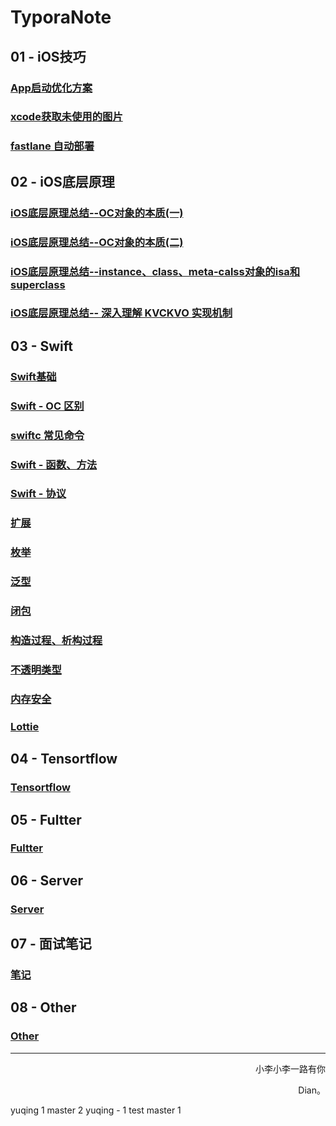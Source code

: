 # TyporaNote
   
## 01 - iOS技巧

### <a href="https://github.com/lidian6864677/TyporaNote/blob/master/Dian‘s%20Note/01%20-%20iOS技巧/App启动优化方案.md" target="_blank">App启动优化方案</a>

### <a href="https://github.com/lidian6864677/TyporaNote/blob/master/Dian‘s Note/01 - iOS技巧/xcode获取未使用的图片.md" target="_blank">xcode获取未使用的图片</a>

### <a href="https://github.com/lidian6864677/TyporaNote/blob/master/Dian‘s Note/01 - iOS技巧/fastlane 自动部署.md" target="_blank">fastlane 自动部署</a>

## 02 - iOS底层原理

### <a href="https://github.com/lidian6864677/TyporaNote/blob/master/Dian‘s Note/02 - iOS底层/iOS底层原理总结--OC对象的本质(一).md" target="_blank">iOS底层原理总结--OC对象的本质(一)</a>

### <a href="https://github.com/lidian6864677/TyporaNote/blob/master/Dian‘s Note/02 - iOS底层/iOS底层原理总结--OC对象的本质(二).md" target="_blank">iOS底层原理总结--OC对象的本质(二)</a>

### <a href="https://github.com/lidian6864677/TyporaNote/blob/master/Dian‘s Note/02 - iOS底层/iOS底层原理总结--instance、class、meta-calss对象的isa和superclass.md" target="_blank">iOS底层原理总结--instance、class、meta-calss对象的isa和superclass</a>

### <a href="https://github.com/lidian6864677/TyporaNote/blob/master/Dian‘s Note/02 - iOS底层/iOS底层原理总结-- 深入理解 KVCKVO 实现机制.md" target="_blank">iOS底层原理总结-- 深入理解 KVCKVO 实现机制</a>



## 03 - Swift

### <a href="https://github.com/lidian6864677/TyporaNote/blob/master/Dian‘s Note/03 - Swift/swift学习笔记.md" target="_blank">Swift基础</a>

### <a href="https://github.com/lidian6864677/TyporaNote/blob/master/Dian‘s Note/03 - Swift/Swift-OC区别.md" target="_blank">Swift - OC 区别</a>

### <a href="https://github.com/lidian6864677/TyporaNote/blob/master/Dian‘s Note/03 - Swift/Swiftc常见命令.md" target="_blank">swiftc 常见命令</a>

### <a href="https://github.com/lidian6864677/TyporaNote/blob/master/Dian‘s Note/03 - Swift/Swift - 函数、方法 .md" target="_blank">Swift - 函数、方法</a>

### <a href="https://github.com/lidian6864677/TyporaNote/blob/master/Dian‘s Note/03 - Swift/Swift - 协议.md" target="_blank">Swift - 协议</a>

### <a href="地址" target="_blank">扩展</a>

### <a href="地址" target="_blank">枚举</a>

### <a href="地址" target="_blank">泛型</a>

### <a href="地址" target="_blank">闭包</a>

### <a href="地址" target="_blank">构造过程、析构过程</a>

### <a href="地址" target="_blank">不透明类型</a>

### <a href="地址" target="_blank">内存安全</a>

### <a href="地址" target="_blank">Lottie</a>

## 04 - Tensortflow

### <a href="地址" target="_blank">Tensortflow</a>

## 05 - Fultter

### <a href="地址" target="_blank">Fultter</a>

## 06 - Server

### <a href="地址" target="_blank">Server</a>

## 07 - 面试笔记

### <a href="地址" target="_blank">笔记</a>

## 08 - Other

### <a href="地址" target="_blank">Other</a>



------

<p align="right" color="orange">	小李小李一路有你</p><p align="right" color="orange">	Dian。</p>	


yuqing 1
master 2
yuqing - 1
test
master 1
